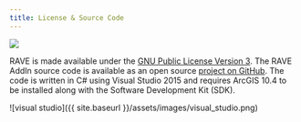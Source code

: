 ```yaml
---
title: License & Source Code
---
```


<img class="float-right" src="{{ site.baseurl }}/assets/images/github-icon.png">

RAVE is made available under the [GNU Public License Version 3](https://raw.githubusercontent.com/Riverscapes/RaveAddIn/master/LICENSE). The RAVE AddIn source code is available as an open source [project on GitHub](https://github.com/Riverscapes/RaveAddIn). The code is written in C# using Visual Studio 2015 and requires ArcGIS 10.4 to be installed along with the Software Development Kit (SDK).

![visual studio]({{ site.baseurl }}/assets/images/visual_studio.png)